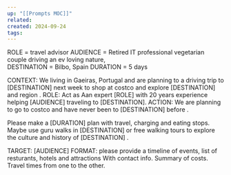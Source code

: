 ```yaml
---
up: "[[Prompts MOC]]"
related: 
created: 2024-09-24
tags:
---
```


ROLE = travel advisor 
AUDIENCE = Retired IT professional vegetarian couple driving an ev loving nature,  
DESTINATION = Bilbo, Spain 
DURATION = 5 days

CONTEXT:
We living in Gaeiras, Portugal and are planning to a driving trip to [DESTINATION] next week to shop at costco and explore [DESTINATION] and region .
ROLE:
Act as Aan expert [ROLE] with 20 years experience helping [AUDIENCE] traveling to [DESTINATION].
ACTION:
We are planning to go to costco and have never been to [DESTINATION] before .

Please make a [DURATION] plan with travel, charging and eating stops. Maybe use guru walks in [DESTINATION] or free walking tours to explore the culture and history of [DESTINATION] .

TARGET: [AUDIENCE]
FORMAT: please provide a timeline of events, list of resturants, hotels and attractions With contact info. Summary of costs. Travel times from one to the other.